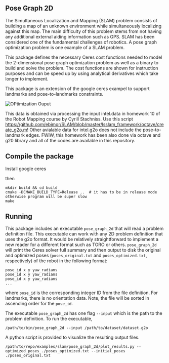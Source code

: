 Pose Graph 2D
----------------

The Simultaneous Localization and Mapping (SLAM) problem consists of building a
map of an unknown environment while simultaneously localizing against this
map. The main difficulty of this problem stems from not having any additional
external aiding information such as GPS. SLAM has been considered one of the
fundamental challenges of robotics. A pose graph optimization problem is one
example of a SLAM problem.

This package defines the necessary Ceres cost functions needed to model the
2-dimensional pose graph optimization problem as well as a binary to build and
solve the problem. The cost functions are shown for instruction purposes and can
be speed up by using analytical derivatives which take longer to implement.

This package is an extension of the google ceres exampel to support landmarks and 
pose-to-landmarks constraints. 

![OPtimization Ouput](https://https://github.com/ebimor/SLAM/pose_graph_2d/output.png)

This data is obtained via processing the input intel.data in homework 10 of the Robot Mapping course by Cyrill Stachniss.
Use this script https://github.com/ebimor/SLAM/blob/master/lsslam_framework/octave/create_g2o.m! Other avialable data for intel.g2o
does not include the pose-to-landmark edges. FWIW, this homework has been also done via octave and g20 library and all of the codes
are available in this repository.

Compile the package
-----------------

Install google ceres

then

```
mkdir build && cd build
cmake -DCMAKE_BUILD_TYPE=Release ..  # it has to be in release mode otherwise program will be super slow
make
```

Running
-----------
This package includes an executable `pose_graph_2d` that will read a problem
definition file. This executable can work with any 2D problem definition that
uses the g2o format. It would be relatively straightforward to implement a new
reader for a different format such as TORO or others. `pose_graph_2d` will print
the Ceres solver full summary and then output to disk the original and optimized
poses (`poses_original.txt` and `poses_optimized.txt`, respectively) of the
robot in the following format:

```
pose_id x y yaw_radians
pose_id x y yaw_radians
pose_id x y yaw_radians
...
```

where `pose_id` is the corresponding integer ID from the file definition. For landmarks, there is no
orientation data. Note,
the file will be sorted in ascending order for the `pose_id`.

The executable `pose_graph_2d` has one flag `--input` which is the path to the
problem definition. To run the executable,

```
/path/to/bin/pose_graph_2d --input /path/to/dataset/dataset.g2o
```

A python script is provided to visualize the resulting output files.
```
/path/to/repo/examples/slam/pose_graph_2d/plot_results.py --optimized_poses ./poses_optimized.txt --initial_poses ./poses_original.txt
```

